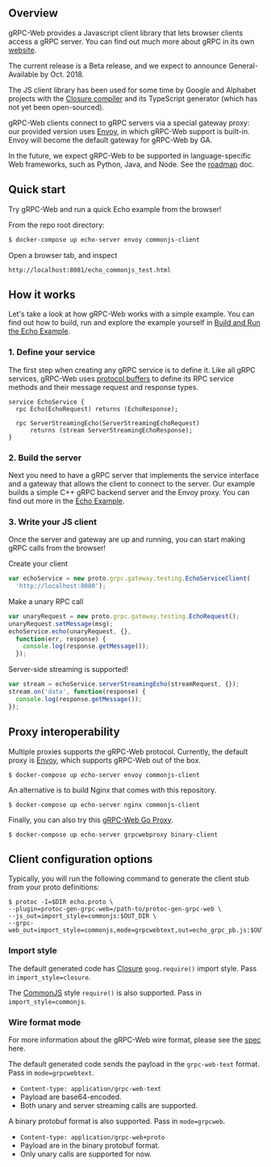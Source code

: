 ## Overview

gRPC-Web provides a Javascript client library that lets browser clients
access a gRPC server. You can find out much more about gRPC in its own
[website](https://grpc.io).

The current release is a Beta release, and we expect to announce
General-Available by Oct. 2018.

The JS client library has been used for some time by Google and Alphabet
projects with the
[Closure compiler](https://github.com/google/closure-compiler)
and its TypeScript generator (which has not yet been open-sourced).

gRPC-Web clients connect to gRPC servers via a special gateway proxy: our
provided version uses [Envoy](https://www.envoyproxy.io/), in which
gRPC-Web support is built-in. Envoy will become the default gateway for
gRPC-Web by GA.

In the future, we expect gRPC-Web to be supported in
language-specific Web frameworks, such as Python, Java, and Node. See the
[roadmap](https://github.com/grpc/grpc-web/blob/master/ROADMAP.md) doc.

## Quick start

Try gRPC-Web and run a quick Echo example from the browser!

From the repo root directory:

```sh
$ docker-compose up echo-server envoy commonjs-client
```

Open a browser tab, and inspect

```
http://localhost:8081/echo_commonjs_test.html
```

## How it works

Let's take a look at how gRPC-Web works with a simple example. You can find out
how to build, run and explore the example yourself in
[Build and Run the Echo Example](net/grpc/gateway/examples/echo).

### 1. Define your service

The first step when creating any gRPC service is to define it. Like all gRPC
services, gRPC-Web uses [protocol buffers](https://developers.google.com/protocol-buffers/)
to define its RPC service methods and their message request and response types.

```
service EchoService {
  rpc Echo(EchoRequest) returns (EchoResponse);

  rpc ServerStreamingEcho(ServerStreamingEchoRequest)
      returns (stream ServerStreamingEchoResponse);
}
```


### 2. Build the server

Next you need to have a gRPC server that implements the service interface and a
gateway that allows the client to connect to the server. Our example builds a
simple C++ gRPC backend server and the Envoy proxy. You can find out more in
the [Echo Example](net/grpc/gateway/examples/echo).



### 3. Write your JS client

Once the server and gateway are up and running, you can start making gRPC calls
from the browser!

Create your client

```js
var echoService = new proto.grpc.gateway.testing.EchoServiceClient(
  'http://localhost:8080');
```

Make a unary RPC call

```js
var unaryRequest = new proto.grpc.gateway.testing.EchoRequest();
unaryRequest.setMessage(msg);
echoService.echo(unaryRequest, {},
  function(err, response) {
    console.log(response.getMessage());
  });
```

Server-side streaming is supported!

```js
var stream = echoService.serverStreamingEcho(streamRequest, {});
stream.on('data', function(response) {
  console.log(response.getMessage());
});
```

## Proxy interoperability

Multiple proxies supports the gRPC-Web protocol. Currently, the default proxy
is [Envoy](https://www.envoyproxy.io), which supports gRPC-Web out of the box.

```
$ docker-compose up echo-server envoy commonjs-client
```

An alternative is to build Nginx that comes with this repository.

```
$ docker-compose up echo-server nginx commonjs-client
```

Finally, you can also try this [gRPC-Web Go Proxy](https://github.com/improbable-eng/grpc-web/tree/master/go/grpcwebproxy).

```
$ docker-compose up echo-server grpcwebproxy binary-client
```


## Client configuration options

Typically, you will run the following command to generate the client stub
from your proto definitions:

```
$ protoc -I=$DIR echo.proto \
--plugin=protoc-gen-grpc-web=/path-to/protoc-gen-grpc-web \
--js_out=import_style=commonjs:$OUT_DIR \
--grpc-web_out=import_style=commonjs,mode=grpcwebtext,out=echo_grpc_pb.js:$OUT_DIR
```


### Import style

The default generated code has [Closure](https://developers.google.com/closure/library/)
`goog.require()` import style. Pass in `import_style=closure`.

The [CommonJS](https://requirejs.org/docs/commonjs.html) style `require()` is
also supported. Pass in `import_style=commonjs`.



### Wire format mode

For more information about the gRPC-Web wire format, please see the
[spec](https://github.com/grpc/grpc/blob/master/doc/PROTOCOL-WEB.md#protocol-differences-vs-grpc-over-http2)
here.

The default generated code sends the payload in the `grpc-web-text` format.
Pass in `mode=grpcwebtext`.

  - `Content-type: application/grpc-web-text`
  - Payload are base64-encoded.
  - Both unary and server streaming calls are supported.

A binary protobuf format is also supported. Pass in `mode=grpcweb`.

  - `Content-type: application/grpc-web+proto`
  - Payload are in the binary protobuf format.
  - Only unary calls are supported for now.
